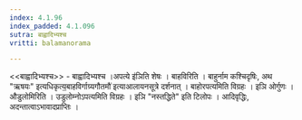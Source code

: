 ```yaml
---
index: 4.1.96
index_padded: 4.1.096
sutra: बाह्वादिभ्यश्च
vritti: balamanorama

---
```

<<बाह्वादिभ्यश्च>> - बाह्वादिभ्यश्च ।अपत्ये इ॑ञिति शेषः । बाहविरिति । बाहुर्नाम कश्चिदृषिः, अथ "ऋषयः" इत्यधिकृत्य॒बाहविर्गाग्र्यगौतमौ॑ इत्याआलायनसूत्रे दर्शनात् । बाहोरपत्यमिति विग्रहः । इञि ओर्गुणः । औडुलोमिरिति । उडुलोम्नोऽपत्यमिति विग्रहः । इञि "नस्तद्धिते" इति टिलोपः । आदिवृद्धिः, अदन्तात्वाऽभावादप्राप्तिः ।